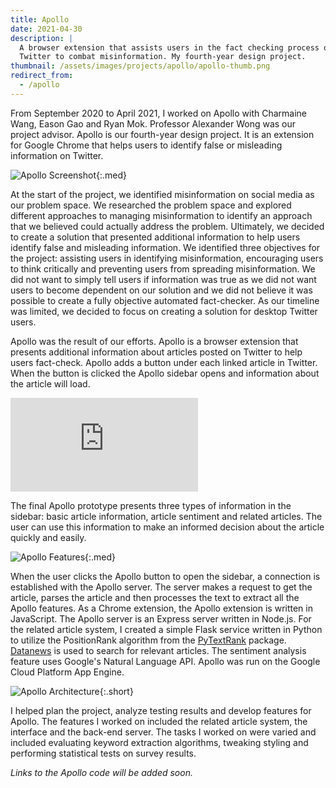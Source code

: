 ```yaml
---
title: Apollo
date: 2021-04-30
description: |
  A browser extension that assists users in the fact checking process on
  Twitter to combat misinformation. My fourth-year design project.
thumbnail: /assets/images/projects/apollo/apollo-thumb.png
redirect_from:
  - /apollo
---
```


From September 2020 to April 2021, I worked on Apollo with Charmaine Wang,
Eason Gao and Ryan Mok. Professor Alexander Wong was our project advisor.
Apollo is our fourth-year design project. It is an extension for Google Chrome
that helps users to identify false or misleading information on Twitter.

![Apollo Screenshot](/assets/images/projects/apollo/apollo-overview.png){:.med}

At the start of the project, we identified misinformation on social media as
our problem space. We researched the problem space and explored different
approaches to managing misinformation to identify an approach that we believed
could actually address the problem. Ultimately, we decided to create a solution
that presented additional information to help users identify false and
misleading information. We identified three objectives for the project:
assisting users in identifying misinformation, encouraging users to think
critically and preventing users from spreading misinformation. We did not want
to simply tell users if information was true as we did not want users to become
dependent on our solution and we did not believe it was possible to create a
fully objective automated fact-checker. As our timeline was limited, we decided
to focus on creating a solution for desktop Twitter users.

Apollo was the result of our efforts. Apollo is a browser extension that
presents additional information about articles posted on Twitter to help users
fact-check. Apollo adds a button under each linked article in Twitter. When the
button is clicked the Apollo sidebar opens and information about the article
will load.

<div class="embed-responsive embed-responsive-16by9">
  <iframe class="embed-responsive-item" src="https://www.youtube-nocookie.com/embed/KmdFc58FucQ" title="YouTube video player" frameborder="0" allow="accelerometer; autoplay; clipboard-write; encrypted-media; gyroscope; picture-in-picture" allowfullscreen></iframe>
</div>

The final Apollo prototype presents three types of information in the sidebar:
basic article information, article sentiment and related articles. The user can
use this information to make an informed decision about the article quickly and
easily.

![Apollo Features](/assets/images/projects/apollo/apollo-features.png){:.med}

When the user clicks the Apollo button to open the sidebar, a connection is
established with the Apollo server. The server makes a request to get the
article, parses the article and then processes the text to extract all the
Apollo features. As a Chrome extension, the Apollo extension is written in
JavaScript. The Apollo server is an Express server written in Node.js. For the
related article system, I created a simple Flask service written in Python to
utilize the PositionRank algorithm from the
[PyTextRank](https://github.com/DerwenAI/pytextrank) package.
[Datanews](https://datanews.io/) is used to search for relevant articles. The
sentiment analysis feature uses Google's Natural Language API. Apollo was run
on the Google Cloud Platform App Engine.

![Apollo Architecture](/assets/images/projects/apollo/apollo-arch.png){:.short}

I helped plan the project, analyze testing results and develop features for
Apollo. The features I worked on included the related article system, the
interface and the back-end server. The tasks I worked on were varied and
included evaluating keyword extraction algorithms, tweaking styling and
performing statistical tests on survey results.

*Links to the Apollo code will be added soon.*
